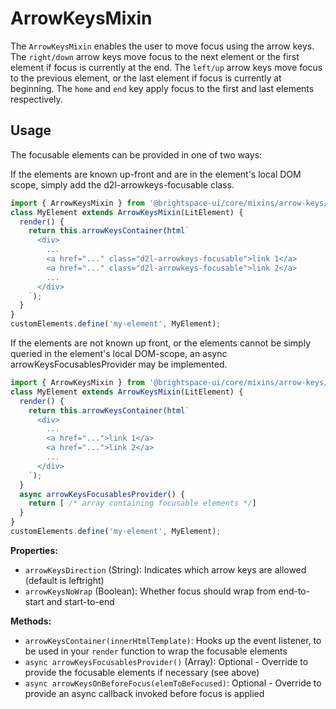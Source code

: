 # ArrowKeysMixin

The `ArrowKeysMixin` enables the user to move focus using the arrow keys. The `right/down` arrow keys move focus to the next element or the first element if focus is currently at the end. The `left/up` arrow keys move focus to the previous element, or the last element if focus is currently at beginning. The `home` and `end` key apply focus to the first and last elements respectively.

## Usage

The focusable elements can be provided in one of two ways:

If the elements are known up-front and are in the element's local DOM scope, simply add the d2l-arrowkeys-focusable class.

```javascript
import { ArrowKeysMixin } from '@brightspace-ui/core/mixins/arrow-keys/arrow-keys-mixin.js';
class MyElement extends ArrowKeysMixin(LitElement) {
  render() {
    return this.arrowKeysContainer(html`
      <div>
        ...
        <a href="..." class="d2l-arrowkeys-focusable">link 1</a>
        <a href="..." class="d2l-arrowkeys-focusable">link 2</a>
        ...
      </div>
    `);
  }
}
customElements.define('my-element', MyElement);
```

If the elements are not known up front, or the elements cannot be simply queried in the element's local DOM-scope, an async arrowKeysFocusablesProvider may be implemented.

```javascript
import { ArrowKeysMixin } from '@brightspace-ui/core/mixins/arrow-keys/arrow-keys-mixin.js';
class MyElement extends ArrowKeysMixin(LitElement) {
  render() {
    return this.arrowKeysContainer(html`
      <div>
        ...
        <a href="...">link 1</a>
        <a href="...">link 2</a>
        ...
      </div>
    `);
  }
  async arrowKeysFocusablesProvider() {
    return [ /* array containing focusable elements */]
  }
}
customElements.define('my-element', MyElement);
```

**Properties:**

- `arrowKeysDirection` (String): Indicates which arrow keys are allowed (default is leftright)
- `arrowKeysNoWrap` (Boolean): Whether focus should wrap from end-to-start and start-to-end

**Methods:**
- `arrowKeysContainer(innerHtmlTemplate)`: Hooks up the event listener, to be used in your `render` function to wrap the focusable elements
- `async arrowKeysFocusablesProvider()` (Array): Optional - Override to provide the focusable elements if necessary (see above)
- `async arrowKeysOnBeforeFocus(elemToBeFocused)`: Optional - Override to provide an async callback invoked before focus is applied
